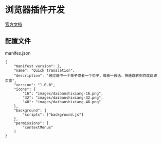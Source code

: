 # 浏览器插件开发

[官方文档](https://developer.chrome.com/docs/extensions/get-started?hl=zh-cn)

## 配置文件
manifes.json
```
{
    "manifest_version": 2,
    "name": "Quick translation",
    "description": "通过选中一个单子或者一个句子，或者一段话，快速跳转到百度翻译页面",
    "version": "1.0.0",
    "icons": {
        "16": "images/daibanshixiang-16.png",
        "32": "images/daibanshixiang-32.png",
        "48": "images/daibanshixiang-48.png"
    },
    "background": {
        "scripts": ["background.js"]
    },
    "permissions": [
        "contextMenus"
    ]
}

``` 